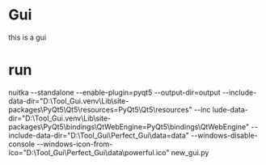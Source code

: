 # Gui
this is a gui
# run
nuitka --standalone --enable-plugin=pyqt5 --output-dir=output  --include-data-dir="D:\Tool_Gui\.venv\Lib\site-packages\PyQt5\Qt5\resources=PyQt5\Qt5\resources"  --inc
lude-data-dir="D:\Tool_Gui\.venv\Lib\site-packages\PyQt5\bindings\QtWebEngine=PyQt5\bindings\QtWebEngine" --include-data-dir="D:\Tool_Gui\Perfect_Gui\data=data" --windows-disable-console --windows-icon-from-ico="D:\Tool_Gui\Perfect_Gui\data\powerful.ico" new_gui.py